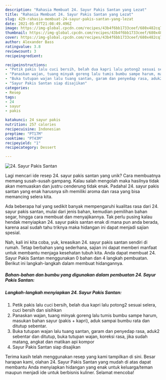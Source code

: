 ```yaml
---
description: "Rahasia Membuat 24. Sayur Pakis Santan yang Lezat"
title: "Rahasia Membuat 24. Sayur Pakis Santan yang Lezat"
slug: 429-rahasia-membuat-24-sayur-pakis-santan-yang-lezat
date: 2021-05-07T21:08:49.496Z
image: https://img-global.cpcdn.com/recipes/43b4f6bb1733ceef/680x482cq70/24-sayur-pakis-santan-foto-resep-utama.jpg
thumbnail: https://img-global.cpcdn.com/recipes/43b4f6bb1733ceef/680x482cq70/24-sayur-pakis-santan-foto-resep-utama.jpg
cover: https://img-global.cpcdn.com/recipes/43b4f6bb1733ceef/680x482cq70/24-sayur-pakis-santan-foto-resep-utama.jpg
author: Alexander Bass
ratingvalue: 3.8
reviewcount: 3
recipeingredient:

recipeinstructions:
- "Petik pakis lalu cuci bersih, belah dua kapri lalu potong2 sesuai selera, cuci bersih dan sisihkan"
- "Panaskan wajan, tuang minyak goreng lalu tumis bumbu sampe harum, masukan bahan sayur (pakis + kapri), aduk sampai bumbu rata dan ditutup sebentar."
- "Buka tutupan wajan lalu tuang santan, garam dan penyedap rasa, aduk2 sebentar dan ditutup, buka tutupan wajan, koreksi rasa, jika sudah matang, angkat dan matikan api kompor"
- "Sayur Pakis Santan siap disajikan"
categories:
- Resep
tags:
- 24
- sayur
- pakis

katakunci: 24 sayur pakis 
nutrition: 257 calories
recipecuisine: Indonesian
preptime: "PT17M"
cooktime: "PT43M"
recipeyield: "1"
recipecategory: Dessert

---
```



![24. Sayur Pakis Santan](https://img-global.cpcdn.com/recipes/43b4f6bb1733ceef/680x482cq70/24-sayur-pakis-santan-foto-resep-utama.jpg)

Lagi mencari ide resep 24. sayur pakis santan yang unik? Cara membuatnya memang susah-susah gampang. Kalau salah mengolah maka hasilnya tidak akan memuaskan dan justru cenderung tidak enak. Padahal 24. sayur pakis santan yang enak harusnya sih memiliki aroma dan rasa yang bisa memancing selera kita.

Ada beberapa hal yang sedikit banyak mempengaruhi kualitas rasa dari 24. sayur pakis santan, mulai dari jenis bahan, kemudian pemilihan bahan segar, hingga cara membuat dan menyajikannya. Tak perlu pusing kalau hendak menyiapkan 24. sayur pakis santan enak di mana pun anda berada, karena asal sudah tahu triknya maka hidangan ini dapat menjadi sajian spesial.




Nah, kali ini kita coba, yuk, kreasikan 24. sayur pakis santan sendiri di rumah. Tetap berbahan yang sederhana, sajian ini dapat memberi manfaat untuk membantu menjaga kesehatan tubuh kita. Anda dapat membuat 24. Sayur Pakis Santan menggunakan 0 bahan dan 4 langkah pembuatan. Berikut ini langkah-langkah dalam membuat hidangannya.

<!--inarticleads1-->

##### Bahan-bahan dan bumbu yang digunakan dalam pembuatan 24. Sayur Pakis Santan:





<!--inarticleads2-->

##### Langkah-langkah menyiapkan 24. Sayur Pakis Santan:

1. Petik pakis lalu cuci bersih, belah dua kapri lalu potong2 sesuai selera, cuci bersih dan sisihkan
1. Panaskan wajan, tuang minyak goreng lalu tumis bumbu sampe harum, masukan bahan sayur (pakis + kapri), aduk sampai bumbu rata dan ditutup sebentar.
1. Buka tutupan wajan lalu tuang santan, garam dan penyedap rasa, aduk2 sebentar dan ditutup, buka tutupan wajan, koreksi rasa, jika sudah matang, angkat dan matikan api kompor
1. Sayur Pakis Santan siap disajikan




Terima kasih telah menggunakan resep yang kami tampilkan di sini. Besar harapan kami, olahan 24. Sayur Pakis Santan yang mudah di atas dapat membantu Anda menyiapkan hidangan yang enak untuk keluarga/teman maupun menjadi ide untuk berbisnis kuliner. Selamat mencoba!
